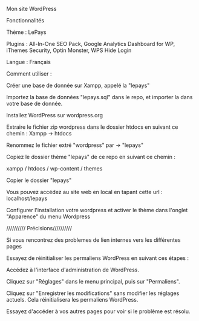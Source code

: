Mon site WordPress

Fonctionnalités

Thème : LePays

Plugins : All-In-One SEO Pack, Google Analytics Dashboard for WP, iThemes Security, Optin Monster, WPS Hide Login

Langue : Français

Comment utiliser :

Créer une base de donnée sur Xampp, appelé la "lepays"

Importez la base de données "lepays.sql" dans le repo, et importer la dans votre base de donnée.



Installez WordPress sur wordpress.org

Extraire le fichier zip wordpress dans le dossier htdocs en suivant ce chemin : Xampp -> htdocs

Renommez le fichier extré "wordpress" par -> "lepays"

Copiez le dossier thème "lepays" de ce repo en suivant ce chemin :

xampp / htdocs / wp-content / themes 

Copier le dossier "lepays"


Vous pouvez accédez au site web en local en tapant cette url : localhost/lepays

Configurer l'installation votre wordpress et activer le thème dans l'onglet "Apparence" du menu Wordpress


////////// Précisions//////////

Si vous rencontrez des problemes de lien internes vers les différentes pages 

Essayez de réinitialiser les permaliens WordPress en suivant ces étapes :

Accédez à l'interface d'administration de WordPress.

Cliquez sur "Réglages" dans le menu principal, puis sur "Permaliens".

Cliquez sur "Enregistrer les modifications" sans modifier les réglages actuels. Cela réinitialisera les permaliens WordPress.

Essayez d'accéder à vos autres pages pour voir si le problème est résolu.

